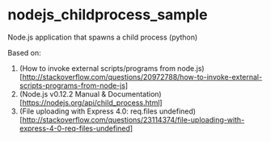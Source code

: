 # nodejs_childprocess_sample
Node.js application that spawns a child process (python)

Based on:

1. (How to invoke external scripts/programs from node.js)[http://stackoverflow.com/questions/20972788/how-to-invoke-external-scripts-programs-from-node-js]
2. (Node.js v0.12.2 Manual & Documentation)[https://nodejs.org/api/child_process.html]
3. (File uploading with Express 4.0: req.files undefined)[http://stackoverflow.com/questions/23114374/file-uploading-with-express-4-0-req-files-undefined]

